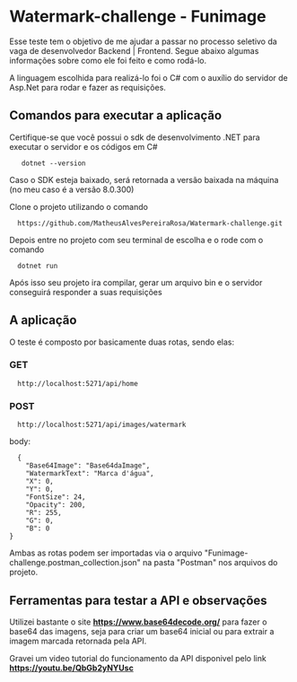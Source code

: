 # Watermark-challenge - Funimage

Esse teste tem o objetivo de me ajudar a passar no processo seletivo da vaga de desenvolvedor Backend | Frontend. Segue abaixo algumas informações sobre como ele foi feito e como rodá-lo.

A linguagem escolhida para realizá-lo foi o C# com o auxílio do servidor de Asp.Net para rodar e fazer as requisições.

## Comandos para executar a aplicação

Certifique-se que você possui o sdk de desenvolvimento .NET para executar o servidor e os códigos em C#

```
   dotnet --version
```

Caso o SDK esteja baixado, será retornada a versão baixada na máquina (no meu caso é a versão 8.0.300)

Clone o projeto utilizando o comando 

```
  https://github.com/MatheusAlvesPereiraRosa/Watermark-challenge.git
```

Depois entre no projeto com seu terminal de escolha e o rode com o comando

```
  dotnet run
```

Após isso seu projeto ira compilar, gerar um arquivo bin e o servidor conseguirá responder a suas requisições

## A aplicação

O teste é composto por basicamente duas rotas, sendo elas:

### GET

```
  http://localhost:5271/api/home
```

### POST

```
  http://localhost:5271/api/images/watermark
```

body:

```
  {
    "Base64Image": "Base64daImage",
    "WatermarkText": "Marca d'água",
    "X": 0,
    "Y": 0,
    "FontSize": 24,
    "Opacity": 200,
    "R": 255,
    "G": 0,
    "B": 0
}
```

Ambas as rotas podem ser importadas via o arquivo "Funimage-challenge.postman_collection.json" na pasta "Postman" nos arquivos do projeto.

## Ferramentas para testar a API e observações

Utilizei bastante o site **https://www.base64decode.org/** para fazer o base64 das imagens, seja para criar um base64 inicial ou para extrair a imagem marcada retornada pela API.

Gravei um video tutorial do funcionamento da API disponivel pelo link **https://youtu.be/QbGb2yNYUsc**



